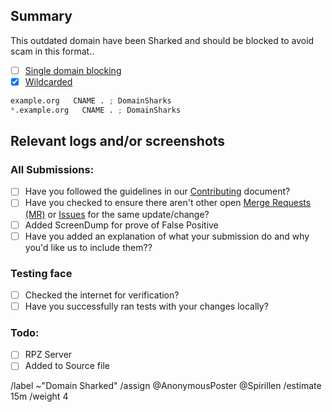 ## Summary

<!-- Summarize the reason encountered concisely, and keep any domains in 
back ticks `(`)` -->

This outdated domain have been Sharked and should be blocked to avoid 
scam in this format..

- [ ] [Single domain blocking](source/sharked-domains/domains.list)
- [X] [Wildcarded](source/sharked-domains/wildcard.list)

```python
example.org   CNAME . ; DomainSharks 
*.example.org   CNAME . ; DomainSharks 
```

## Relevant logs and/or screenshots
<!-- Paste any relevant logs - please use code blocks (```) to format 
console output, logs, and code as it's very hard to read otherwise. -->
<!-- required -->

### All Submissions:
- [ ] Have you followed the guidelines in our [Contributing](CONTRIBUTING.md) document?
- [ ] Have you checked to ensure there aren't other open
	[Merge Requests (MR)](../merge_requests) or [Issues](../issues) for
	the same update/change?
- [ ] Added ScreenDump for prove of False Positive
- [ ] Have you added an explanation of what your submission do and why
	you'd like us to include them??

### Testing face
- [ ] Checked the internet for verification?
- [ ] Have you successfully ran tests with your changes locally?

### Todo:
- [ ] RPZ Server
- [ ] Added to Source file

/label ~"Domain Sharked" 
/assign @AnonymousPoster @Spirillen
/estimate 15m
/weight 4

